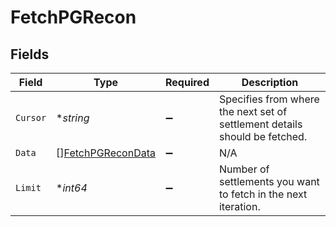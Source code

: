 # FetchPGRecon


## Fields

| Field                                                                      | Type                                                                       | Required                                                                   | Description                                                                |
| -------------------------------------------------------------------------- | -------------------------------------------------------------------------- | -------------------------------------------------------------------------- | -------------------------------------------------------------------------- |
| `Cursor`                                                                   | **string*                                                                  | :heavy_minus_sign:                                                         | Specifies from where the next set of settlement details should be fetched. |
| `Data`                                                                     | [][FetchPGReconData](../../models/shared/fetchpgrecondata.md)              | :heavy_minus_sign:                                                         | N/A                                                                        |
| `Limit`                                                                    | **int64*                                                                   | :heavy_minus_sign:                                                         | Number of settlements you want to fetch in the next iteration.             |